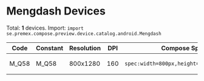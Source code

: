 # Mengdash Devices

Total: **1** devices. Import: `import se.premex.compose.preview.device.catalog.android.Mengdash`

| Code | Constant | Resolution | DPI | Compose Spec | Preview Usage |
|------|----------|------------|-----|-------------|---------------|
| M_Q58 | M_Q58 | 800x1280 | 160 | `spec:width=800px,height=1280px,dpi=160` | `@Preview(device = Mengdash.M_Q58)` |

<!-- Generated automatically. Do not edit manually. -->
